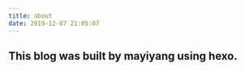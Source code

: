 ```yaml
---
title: about
date: 2019-12-07 21:05:07
---
```

## This blog was built by **mayiyang** using **hexo**.
